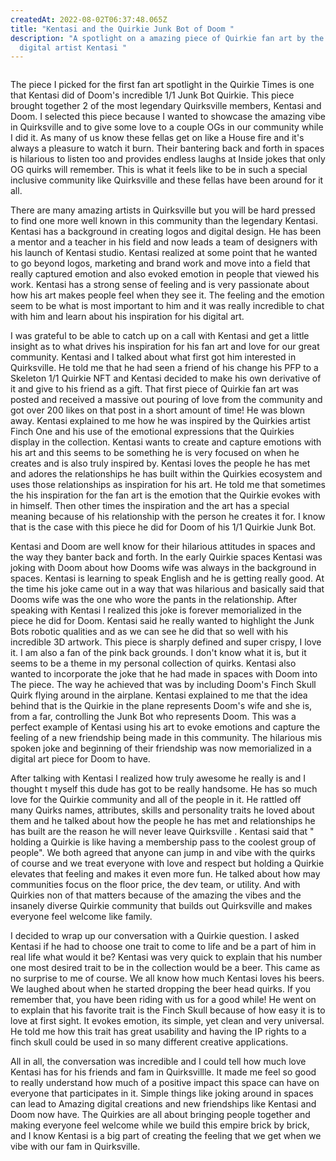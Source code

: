 ```yaml
---
createdAt: 2022-08-02T06:37:48.065Z
title: "Kentasi and the Quirkie Junk Bot of Doom "
description: "A spotlight on a amazing piece of Quirkie fan art by the legendary
  digital artist Kentasi "
---
```

![]()

The piece I picked for the first fan art spotlight in the Quirkie Times is one that Kentasi did of Doom's incredible 1/1 Junk Bot Quirkie. This piece brought together 2 of the most legendary Quirksville members, Kentasi and Doom. I selected this piece because I wanted to showcase the amazing vibe in Quirksville and to give some love to a couple OGs in our community while I did it. As many of us know these fellas get on like a House fire and it's always a pleasure to watch it burn. Their bantering back and forth in spaces is hilarious to listen too and provides endless laughs at Inside jokes that only OG quirks will remember. This is what it feels like to be in such a special inclusive community like Quirksville and these fellas have been around for it all. 

There are many amazing artists in Quirksville but you will be hard pressed to find one more well known in this community than the legendary Kentasi. Kentasi has a background in creating logos and digital design. He has been a mentor and a teacher in his field and now leads a team of designers with his launch of Kentasi studio. Kentasi realized at some point that he wanted to go beyond logos, marketing and brand work and move into a field that really captured emotion and also evoked emotion in people that viewed his work. Kentasi has a strong sense of feeling and is very passionate about how his art makes people feel when they see it. The feeling and the emotion seem to be what is most important to him and it was really incredible to chat with him and learn about his inspiration for his digital art.

 I was grateful to be able to catch up on a call with Kentasi and get a little insight as to what drives his inspiration for his fan art and love for our great community. Kentasi and I talked about what first got him interested in Quirksville. He told me that he had seen a friend of his change his PFP to a Skeleton 1/1 Quirkie NFT and Kentasi decided to make his own derivative of it and give to his friend as a gift. That first piece of Quirkie fan art was posted and received a massive out pouring of love from the community and got over 200 likes on that post in a short amount of time! He was blown away. Kentasi explained to me how he was inspired by the Quirkies artist Finch One and his use of the emotional expressions that the Quirkies display in the collection. Kentasi wants to create and capture emotions with his art and this seems to be something he is very focused on when he creates and is also truly inspired by. Kentasi loves the people he has met and adores the relationships he has built within the Quirkies ecosystem and uses those relationships as inspiration for his art. He told me that sometimes the his inspiration for the fan art is the emotion that the Quirkie evokes with in himself. Then other times the inspiration and the art has a special meaning because of his relationship with the person he creates it for. I know that is the case with this piece he did for Doom of his 1/1 Quirkie Junk Bot.  

 Kentasi and Doom are well know for their hilarious attitudes in spaces and the way they banter back and forth. In the early Quirkie spaces Kentasi was joking with Doom about how Dooms wife was always in the background in spaces. Kentasi is learning to speak English and he is getting really good. At the time his joke came out in a way that was hilarious and basically said that Dooms wife was the one who wore the pants in the relationship. After speaking with Kentasi I realized this joke is forever memorialized in the piece he did for Doom. Kentasi said he really wanted to highlight the Junk Bots robotic qualities and as we can see he did that so well with his incredible 3D artwork. This piece is sharply defined and super crispy, I love it. I am also a fan of the pink back grounds. I don't know what it is, but it seems to be a theme in my personal collection of quirks. Kentasi also wanted to incorporate the joke that he had made in spaces with Doom into The piece. The way he achieved that was by including Doom's Finch Skull Quirk flying around in the airplane. Kentasi explained to me that the idea behind that is the Quirkie in the plane represents Doom's wife and she is, from a far, controlling the Junk Bot who represents Doom. This was a perfect example of Kentasi using his art to evoke emotions and capture the feeling of a new friendship being made in this community. The hilarious mis spoken joke and beginning of their friendship was now memorialized in a digital art piece for Doom to have.

After talking with Kentasi I realized how truly awesome he really is and I thought t myself this dude has got to be really handsome. He has so much love for the Quirkie community and all of the people in it. He rattled off many Quirks names, attributes, skills and personality traits he loved about them and he talked about how the people he has met and relationships he has built are the reason he will never leave Quirksville . Kentasi said that " holding a Quirkie is like having a membership pass to the coolest group of people". We both agreed that anyone can jump in and vibe with the quirks of course and we treat everyone with love and respect but holding a Quirkie elevates that feeling and makes it even more fun.  He talked about how may communities focus on the floor price, the dev team, or utility. And with Quirkies non of that matters because of the amazing the vibes and the insanely diverse Quirkie community that builds out Quirksville and makes everyone feel welcome like family.

I decided to wrap up our conversation with a Quirkie question. I asked Kentasi if he had to choose one trait to come to life and be a part of him in real life what would it be? Kentasi was very quick to explain that his number one most desired trait to be in the collection would be a beer. This came as no surprise to me of course. We all know how much Kentasi loves his beers. We laughed about when he started dropping the beer head quirks. If you remember that, you have been riding with us for a good while! He went on to explain that his favorite trait is the Finch Skull because of how easy it is to love at first sight. It evokes emotion, its simple, yet clean and very universal. He told me how this trait has great usability and having the IP rights to a finch skull could be used in so many different creative applications. 

All in all, the conversation was incredible and I could tell how much love Kentasi has for his friends and fam in Quirksvillle. It made me feel so good to really understand how much of a positive impact this space can have on everyone that participates in it. Simple things like joking around in spaces can lead to Amazing digital creations and new friendships like Kentasi and Doom now have. The Quirkies are all about bringing people together and making everyone feel welcome while we build this empire brick by brick, and I know Kentasi is a big part of creating the feeling that we get when we vibe with our fam in Quirksville.
